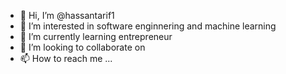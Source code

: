 - 👋 Hi, I’m @hassantarif1
- 👀 I’m interested in software enginnering and machine learning
- 🌱 I’m currently learning entrepreneur 
- 💞️ I’m looking to collaborate on 
- 📫 How to reach me ...

<!---
hassantarif1/hassantarif1 is a ✨ special ✨ repository because its `README.md` (this file) appears on your GitHub profile.
You can click the Preview link to take a look at your changes.
--->
